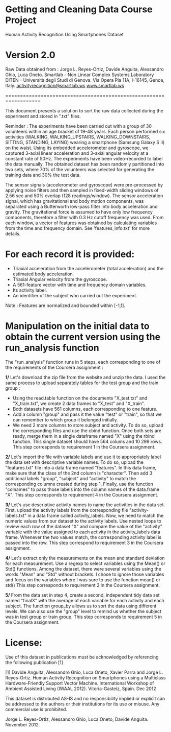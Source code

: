 Getting and Cleaning Data Course Project
==================================================================
Human Activity Recognition Using Smartphones Dataset

Version 2.0
==================================================================
Raw Data obtained from : 
Jorge L. Reyes-Ortiz, Davide Anguita, Alessandro Ghio, Luca Oneto.
Smartlab - Non Linear Complex Systems Laboratory
DITEN - Università degli Studi di Genova.
Via Opera Pia 11A, I-16145, Genoa, Italy.
activityrecognition@smartlab.ws
www.smartlab.ws

==================================================================

This document presents a solution to sort the raw data collected during the experiment and stored in ".txt" files. 

Reminder : 
The experiments have been carried out with a group of 30 volunteers within an age bracket of 19-48 years. Each person performed six
activities (WALKING, WALKING_UPSTAIRS, WALKING_DOWNSTAIRS, SITTING, STANDING, LAYING) wearing a smartphone (Samsung Galaxy S II) on the
waist. Using its embedded accelerometer and gyroscope, we captured 3-axial linear acceleration and 3-axial angular velocity at a
constant rate of 50Hz. The experiments have been video-recorded to label the data manually. The obtained dataset has been randomly
partitioned into two sets, where 70% of the volunteers was selected for generating the training data and 30% the test data. 

The sensor signals (accelerometer and gyroscope) were pre-processed by applying noise filters and then sampled in fixed-width sliding
windows of 2.56 sec and 50% overlap (128 readings/window). The sensor acceleration signal, which has gravitational and body motion
components, was separated using a Butterworth low-pass filter into body acceleration and gravity. The gravitational force is assumed to
have only low frequency components, therefore a filter with 0.3 Hz cutoff frequency was used. From each window, a vector of features was
obtained by calculating variables from the time and frequency domain. See 'features_info.txt' for more details. 

For each record it is provided:
======================================

- Triaxial acceleration from the accelerometer (total acceleration) and the estimated body acceleration.
- Triaxial Angular velocity from the gyroscope. 
- A 561-feature vector with time and frequency domain variables. 
- Its activity label. 
- An identifier of the subject who carried out the experiment.

Note : Features are normalized and bounded within [-1,1].

Manipulation on the initial data to obtain the current version using the run_analysis function
======================================

The "run_analysis" function runs in 5 steps, each corresponding to one of the requirements of the Coursera assignment : 

**1/** Let's download the zip file from the website and unzip the data.
I used the same process to upload separately tables for the test group and the train group : 
   - Using the read.table function on the documents "X_test.txt" and "X_train.txt", we create 2 data frames to "X_test" and "X_train".
   - Both datasets have 561 columns, each corresponding to one feature. 
   - Add a column "group" and pass it the value "test" or "train", so that we can remember to which group it belonged initially.
   - We need 2 more columns to store subject and activity. To do so, upload the corresponding files and use the cbind function.
Once both sets are ready, merge them in a single dataframe named "X" using the rbind function.
This single dataset should have 564 colums and 10 299 rows.
   This step corresponds to requirement 1 in the Coursera assignment.

**2/** Let's import the file with variable labels and use it to appropriately label the data set with descriptive variable names.
To do so, upload the "features.txt" file into a data frame named "features".
In this data frame, make sure that the class of the 2nd column is "character". 
Then add 3 additional labels "group", "subject" and "activity" to match the corresponding columns created during step 1. 
Finally, use the function "colnames" to pass those labels into the column names of the data.frame "X".
   This step corresponds to requirement 4 in the Coursera assignment.

**3/** Let's use descriptive activity names to name the activities in the data set. 
First, upload the activity labels from the corresponding file "activity-labels.txt" in a data frame called activity_labels.
Now, we need to match the numeric values from our dataset to the activity labels.
Use nested loops to review each row of the dataset "X" and compare the value of the "activity" variable with the value assigned to each activity in the activity_labels data frame. 
Whenever the two values match, the corresponding activity label is passed into the row. 
   This step correspond to requirement 3 in the Coursera assignment.

**4/** Let's extract only the measurements on the mean and standard deviation for each measurement.
Use a regexp to select variables using the Mean() or Std() functions. Among the dataset, there were several variables using the words "Mean" and "Std" without brackets. I chose to ignore those variables and focus on the variables where I was sure to use the function mean() or std()
   This step corresponds to requirement 2 in the Coursera assignment.

**5/** From the data set in step 4, create a second, independent tidy data set named "finalX" with the average of each variable for each activity and each subject.
The function group_by allows us to sort the data using different levels. We can also use the "group" level to remind us whether the subject was in test group or train group.
   This step corresponds to requirement 5 in the Coursera assignment.

License:
========
Use of this dataset in publications must be acknowledged by referencing the following publication [1] 

[1] Davide Anguita, Alessandro Ghio, Luca Oneto, Xavier Parra and Jorge L. Reyes-Ortiz. Human Activity Recognition on Smartphones using a Multiclass Hardware-Friendly Support Vector Machine. International Workshop of Ambient Assisted Living (IWAAL 2012). Vitoria-Gasteiz, Spain. Dec 2012

This dataset is distributed AS-IS and no responsibility implied or explicit can be addressed to the authors or their institutions for its use or misuse. Any commercial use is prohibited.

Jorge L. Reyes-Ortiz, Alessandro Ghio, Luca Oneto, Davide Anguita. November 2012.

